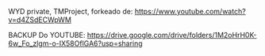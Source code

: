WYD private, TMProject, forkeado de: https://www.youtube.com/watch?v=d4ZSdECWpWM

BACKUP Do YOUTUBE:
https://drive.google.com/drive/folders/1M2oHrH0K-6w_Fo_zlgm-o-IX58OflGA6?usp=sharing
